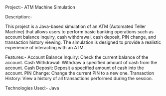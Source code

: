 Project:- ATM Machine Simulation

Description:-

This project is a Java-based simulation of an ATM (Automated Teller Machine) that allows users to perform basic banking operations such as account balance inquiry, cash withdrawal, cash deposit, PIN change, and transaction history viewing. The simulation is designed to provide a realistic experience of interacting with an ATM.

Features:-
Account Balance Inquiry: Check the current balance of the account.
Cash Withdrawal: Withdraw a specified amount of cash from the account.
Cash Deposit: Deposit a specified amount of cash into the account.
PIN Change: Change the current PIN to a new one.
Transaction History: View a history of all transactions performed during the session.


Technologies Used:-
Java